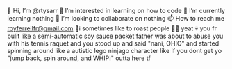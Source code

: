 👋 Hi, I’m @rtysarr
👀 I’m interested in learning on how to code
🌱 I’m currently learning nothing
💞️ I’m looking to collaborate on nothing
📫 How to reach me royferrellfr@gmail.com
🫡i sometimes like to roast people
😶‍🌫 yeat
💀 you fr bulit like a semi-automatic soy sauce packet father was about to abuse you with his tennis raquet and you stood up and said "nani, OHIO" and started spinning
around like a autistic lego ninjago character like if you dont get yo "jump back, spin around, and WHIP!" outta here tf

